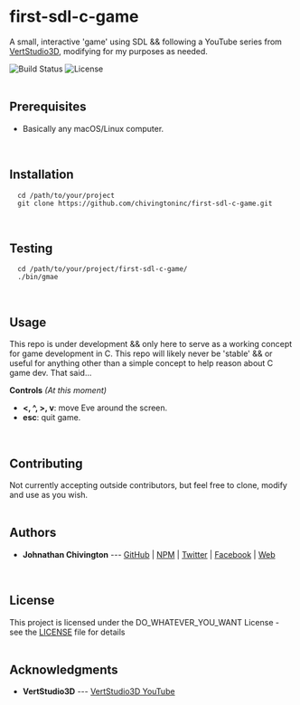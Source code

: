 # first-sdl-c-game
A small, interactive 'game' using SDL && following a YouTube series from [VertStudio3D](https://www.youtube.com/https://www.youtube.com/user/VertoStudio3D), modifying for my purposes as needed.

![Build Status](https://img.shields.io/badge/status-NOT_Stable-red.svg)
![License](https://img.shields.io/badge/license-DO_WHATEVER_YOU_WANT-green.svg)
<br/><br/>



## Prerequisites
  - Basically any macOS/Linux computer.
<br/>



## Installation
```
  cd /path/to/your/project
  git clone https://github.com/chivingtoninc/first-sdl-c-game.git
```
<br/>



## Testing
```
  cd /path/to/your/project/first-sdl-c-game/
  ./bin/gmae
```
<br/>



## Usage
This repo is under development && only here to serve as a working concept for game development in C. This repo will likely never be 'stable' && or useful for anything other than a simple concept to help reason about C game dev. That said...

**Controls** *(At this moment)*
  - **<, ^, >, v**: move Eve around the screen.
  - **esc**: quit game.
<br/>


## Contributing
Not currently accepting outside contributors, but feel free to clone, modify and use as you wish.
<br/><br/>

## Authors
* **Johnathan Chivington** --- [GitHub](https://github.com/chivingtoninc) | [NPM](https://npmjs.com/~chivingtoninc) | [Twitter](https://twitter.com/chivingtoninc) | [Facebook](https://facebook.com/chivingtoninc) | [Web](https://chivingtoninc.com)
<br/>

## License
This project is licensed under the DO_WHATEVER_YOU_WANT License - see the [LICENSE](https://github.com/chivingtoninc/first-sdl-c-game/blob/master/LICENSE) file for details
<br/><br/>

## Acknowledgments
* **VertStudio3D** --- [VertStudio3D YouTube](https://www.youtube.com/watch?v=JPAyj85tJ5E&list=PLT6WFYYZE6uLMcPGS3qfpYm7T_gViYMMt)
